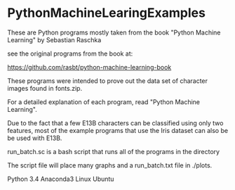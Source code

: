 # PythonMachineLearingExamples

These are Python programs mostly taken from the book "Python Machine Learning"
by Sebastian Raschka

see the original programs from the book at:

https://github.com/rasbt/python-machine-learning-book

These programs were intended to prove out the data set of character images found in
fonts.zip.  

For a detailed explanation of each program, read "Python Machine Learning".

Due to the fact that a few E13B characters can be classified using only
two features, most of the example programs that use the Iris dataset can also be 
be used with E13B.

run_batch.sc is a bash script that runs all of the programs in the directory

The script file will place many graphs and a run_batch.txt file in ./plots.


Python 3.4
Anaconda3
Linux Ubuntu
